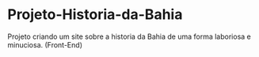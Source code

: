 # Projeto-Historia-da-Bahia
Projeto criando um site sobre a historia da Bahia de uma forma laboriosa e minuciosa. (Front-End)
